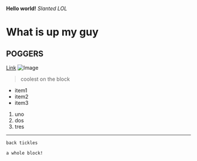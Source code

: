 **Hello world!** 
*Slanted LOL*
# What is up my guy
## POGGERS
[Link](https://sites.google.com/eng.ucsd.edu/cse-15l-spring-2022/schedule?authuser=0)
![Image](https://www.google.com/url?sa=i&url=https%3A%2F%2Farticles.bplans.com%2F10-great-websites-for-entrepreneurs%2F&psig=AOvVaw2uaCuVEVX9Q_ZxlJWx3KSg&ust=1649439001274000&source=images&cd=vfe&ved=0CAoQjRxqFwoTCMCK4qS9gvcCFQAAAAAdAAAAABAD)
> coolest on the block
* item1
* item2
* item3

1. uno
2. dos
3. tres

--- 

`back tickles`

```
a whole block!
```

